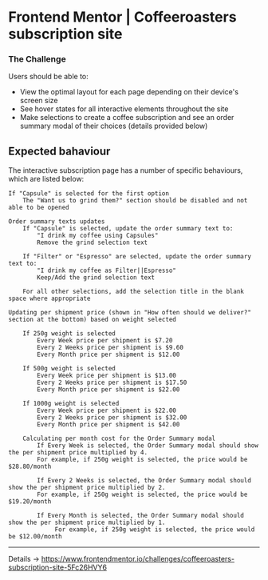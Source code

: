 # Frontend Mentor | Coffeeroasters subscription site

### The Challenge

Users should be able to:

- View the optimal layout for each page depending on their device's screen size
- See hover states for all interactive elements throughout the site
- Make selections to create a coffee subscription and see an order summary modal of their choices (details provided below)

## Expected bahaviour

The interactive subscription page has a number of specific behaviours, which are listed below:

    If "Capsule" is selected for the first option
        The "Want us to grind them?" section should be disabled and not able to be opened

    Order summary texts updates
        If "Capsule" is selected, update the order summary text to:
            "I drink my coffee using Capsules"
            Remove the grind selection text

        If "Filter" or "Espresso" are selected, update the order summary text to:
            "I drink my coffee as Filter||Espresso"
            Keep/Add the grind selection text

        For all other selections, add the selection title in the blank space where appropriate

    Updating per shipment price (shown in "How often should we deliver?" section at the bottom) based on weight selected

        If 250g weight is selected
            Every Week price per shipment is $7.20
            Every 2 Weeks price per shipment is $9.60
            Every Month price per shipment is $12.00

        If 500g weight is selected
            Every Week price per shipment is $13.00
            Every 2 Weeks price per shipment is $17.50
            Every Month price per shipment is $22.00

        If 1000g weight is selected
            Every Week price per shipment is $22.00
            Every 2 Weeks price per shipment is $32.00
            Every Month price per shipment is $42.00

        Calculating per month cost for the Order Summary modal
            If Every Week is selected, the Order Summary modal should show the per shipment price multiplied by 4.
            For example, if 250g weight is selected, the price would be $28.80/month

            If Every 2 Weeks is selected, the Order Summary modal should show the per shipment price multiplied by 2.
            For example, if 250g weight is selected, the price would be $19.20/month

            If Every Month is selected, the Order Summary modal should show the per shipment price multiplied by 1.
                 For example, if 250g weight is selected, the price would be $12.00/month

---

Details -> https://www.frontendmentor.io/challenges/coffeeroasters-subscription-site-5Fc26HVY6
